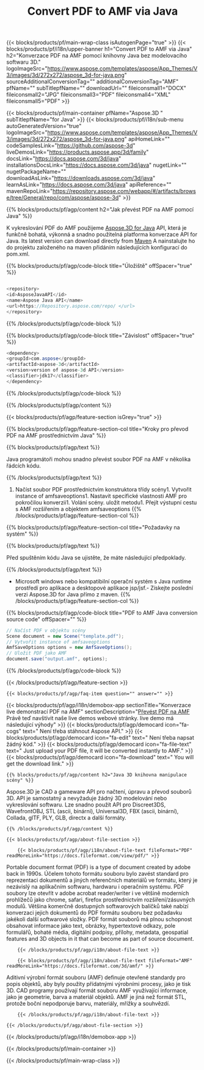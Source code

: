 ﻿---
title: Convert PDF to AMF via Java 
url: /cs/java/conversion/pdf-to-amf/ 
description: Vzorek Java konverzní kód pro formát PDF do souboru AMF. Použijte tento příkladný kód k převedení PDF na AMF v rámci kterékoli aplikace založené na webu nebo ploše Java.
---
{{< blocks/products/pf/main-wrap-class isAutogenPage="true" >}}
{{< blocks/products/pf/i18n/upper-banner h1="Convert PDF to AMF via Java" h2="Konverzace PDF na AMF pomocí knihovny Java bez modelovacího softwaru 3D." logoImageSrc="https://www.aspose.com/templates/aspose/App_Themes/V3/images/3d/272x272/aspose_3d-for-java.png" sourceAdditionalConversionTag="" additionalConversionTag="AMF" pfName="" subTitlepfName="" downloadUrl="" fileiconsmall1="DOCX" fileiconsmall2="JPG" fileiconsmall3="PDF" fileiconsmall4="XML" fileiconsmall5="PDF" >}}

{{< blocks/products/pf/main-container pfName="Aspose.3D " subTitlepfName="for Java" >}}
{{< blocks/products/pf/i18n/sub-menu autoGeneratedVersion="true" logoImageSrc="https://www.aspose.com/templates/aspose/App_Themes/V3/images/3d/272x272/aspose_3d-for-java.png" apiHomeLink="" codeSamplesLink="https://github.com/aspose-3d" liveDemosLink="https://products.aspose.app/3d/family" docsLink="https://docs.aspose.com/3d/java" installationsDocsLink="https://docs.aspose.com/3d/java" nugetLink="" nugetPackageName="" downloadAsLink="https://downloads.aspose.com/3d/java" learnAsLink="https://docs.aspose.com/3d/java" apiReference="" mavenRepoLink="https://repository.aspose.com/webapp/#/artifacts/browse/tree/General/repo/com/aspose/aspose-3d" >}}

{{% blocks/products/pf/agp/content h2="Jak převést PDF na AMF pomocí Java" %}}

 K vykreslování PDF do AMF použijeme
 [Aspose.3D for Java](https://products.aspose.com/3d/java) 
 API, která je funkčně bohatá, výkonná a snadno použitelná platforma konverzace API for Java. Its latest version can download directly from
 [Maven](https://repository.aspose.com/webapp/#/artifacts/browse/tree/General/repo/com/aspose/aspose-3d) 
 A nainstalujte ho do projektu založeného na maven přidáním následujících konfigurací do pom.xml.

{{% blocks/products/pf/agp/code-block title="Úložiště" offSpacer="true" %}}

```cs

<repository>
<id>AsposeJavaAPI</id>
<name>Aspose Java API</name>
<url>https://Repository.aspose.com/repo/ </url>
</repository>


```

{{% /blocks/products/pf/agp/code-block %}}

{{% blocks/products/pf/agp/code-block title="Závislost" offSpacer="true" %}}

```cs
<dependency>
<groupId>com.aspose</groupId>
<artifactId>aspose-3d</artifactId>
<version>version of aspose-3d API</version>
<classifier>jdk17</classifier>
</dependency>


```

{{% /blocks/products/pf/agp/code-block %}}

{{% /blocks/products/pf/agp/content %}}

{{< blocks/products/pf/agp/feature-section isGrey="true" >}}

{{% blocks/products/pf/agp/feature-section-col title="Kroky pro převod PDF na AMF prostřednictvím Java" %}}

{{% blocks/products/pf/agp/text %}}

 Java programátoři mohou snadno převést soubor PDF na AMF v několika řádcích kódu.

{{% /blocks/products/pf/agp/text %}}

1. Načíst soubor PDF prostřednictvím konstruktora třídy scény1. Vytvořit instance of amfsaveoptions1. Nastavit specifické vlastnosti AMF pro pokročilou konverzii1. Volání scény. uložit metodu1. Přejít výstupní cestu s AMF rozšířením a objektem amfsaveoptions
{{% /blocks/products/pf/agp/feature-section-col %}}

{{% blocks/products/pf/agp/feature-section-col title="Požadavky na systém" %}}

{{% blocks/products/pf/agp/text %}}

 Před spuštěním kódu Java se ujistěte, že máte následující předpoklady.

{{% /blocks/products/pf/agp/text %}}

- Microsoft windows nebo kompatibilní operační systém s Java runtime prostředí pro aplikace a desktopové aplikace jsp/jsf.- Získejte poslední verzi Aspose.3D for Java přímo z maven.
{{% /blocks/products/pf/agp/feature-section-col %}}

{{% blocks/products/pf/agp/code-block title="PDF to AMF Java conversion source code" offSpacer="" %}}

```cs
// Načíst PDF v objektu scény 
Scene document = new Scene("template.pdf");
// Vytvořit instance of amfsaveoptions 
AmfSaveOptions options = new AmfSaveOptions();
// Uložit PDF jako AMF 
document.save("output.amf", options);   


```

{{% /blocks/products/pf/agp/code-block %}}

{{< /blocks/products/pf/agp/feature-section >}}

    {{< blocks/products/pf/agp/faq-item question="" answer="" >}}
 

<!-- aboutfile Starts -->

{{< blocks/products/pf/agp/i18n/demobox-app sectionTitle="Konverzace live demonstrací PDF na AMF" sectionDescription="[Převést PDF na AMF](https://products.aspose.app/3d/conversion/pdf-to-amf) Právě teď navštívit naše live demos webové stránky. live demo má následující výhody" >}}
        {{< blocks/products/pf/agp/democard icon="fa-cogs" text=" Není třeba stáhnout Aspose API." >}}
        {{< blocks/products/pf/agp/democard icon="fa-edit" text=" Není třeba napsat žádný kód." >}}
        {{< blocks/products/pf/agp/democard icon="fa-file-text" text=" Just upload your PDF file, it will be converted instantly to AMF." >}}
        {{< blocks/products/pf/agp/democard icon="fa-download" text=" You will get the download link." >}}

    {{% blocks/products/pf/agp/content h2="Java 3D knihovna manipulace scény" %}}

 Aspose.3D je CAD a gameware API pro načtení, úpravu a převod souborů 3D. API je samostatný a nevyžaduje žádný 3D modelování nebo vykreslování softwaru. Lze snadno použít API pro Discreet3DS, WavefrontOBJ, STL (ascii, binární), Universal3D, FBX (ascii, binární), Collada, glTF, PLY, GLB, directx a další formáty. 



    {{% /blocks/products/pf/agp/content %}}

    {{< blocks/products/pf/agp/about-file-section >}}

        {{< blocks/products/pf/agp/i18n/about-file-text fileFormat="PDF" readMoreLink="https://docs.fileformat.com/view/pdf/" >}}

Portable document format (PDF) is a type of document created by adobe back in 1990s. Účelem tohoto formátu souboru bylo zavést standard pro reprezentaci dokumentů a jiných referenčních materiálů ve formátu, který je nezávislý na aplikačním softwaru, hardwaru i operačním systému. PDF soubory lze otevřít v adobe acrobat reader/writer i ve většině moderních prohlížečů jako chrome, safari, firefox prostřednictvím rozšíření/zásuvných modulů. Většina komerčně dostupných softwarových balíčků také nabízí konverzaci jejich dokumentů do PDF formátu souboru bez požadavku jakékoli další softwarové složky. PDF formát souborů má plnou schopnost obsahovat informace jako text, obrázky, hypertextové odkazy, pole formulářů, bohaté média, digitální podpisy, přílohy, metadata, geospatial features and 3D objects in it that can become as part of source document.

        {{< /blocks/products/pf/agp/i18n/about-file-text >}}

        {{< blocks/products/pf/agp/i18n/about-file-text fileFormat="AMF" readMoreLink="https://docs.fileformat.com/3d/amf/" >}}

Aditivní výrobní formát souboru (AMF) definuje otevřené standardy pro popis objektů, aby byly použity přídatnými výrobními procesy, jako je tisk 3D. CAD programy používají formát souboru AMF využívající informace, jako je geometrie, barva a materiál objektů. AMF je jiná než formát STL, protože boční nepodporuje barvu, materiály, mřížky a souhvězdí.

        {{< /blocks/products/pf/agp/i18n/about-file-text >}}

    {{< /blocks/products/pf/agp/about-file-section >}}

{{< /blocks/products/pf/agp/i18n/demobox-app >}}

<!-- aboutfile Ends -->


{{< /blocks/products/pf/main-container >}}
    
{{< /blocks/products/pf/main-wrap-class >}}